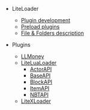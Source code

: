 * LiteLoader

  * [Plugin development](LL/Plugin-development)  
  * [Preload plugins](LL/Preload-plugins)
  * [File & Folders description](zh_cn/LL/Files-and-folders)

* Plugins
  
  * [LLMoney](LL/LLMoney)
  * [LiteLuaLoader](zh_cn/LLlua/)
    * [ActorAPI](zh_cn/LLlua/ActorApi)
    * [BaseAPI](zh_cn/LLlua/BaseApi)
    * [BlockAPI](zh_cn/LLlua/BlockApi)
    * [ItemAPI](zh_cn/LLlua/ItemApi)
    * [NBTAPI](zh_cn/LLlua/NBTApi)
  * [LiteXLoader](LXL/)